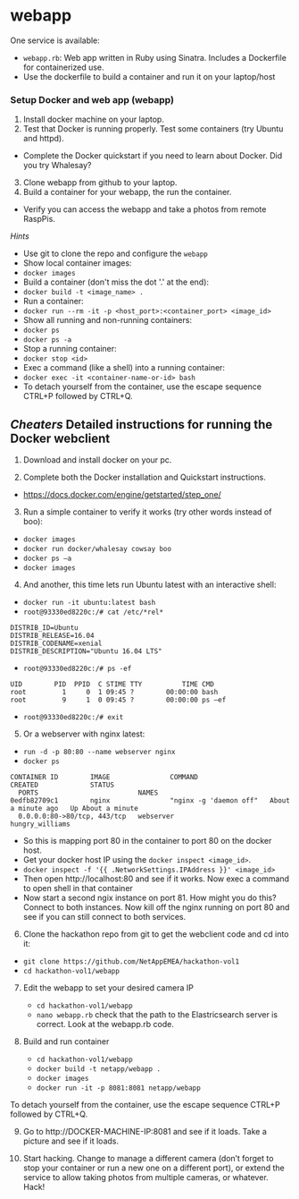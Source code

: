 # webapp

One service is available:

* `webapp.rb`: Web app written in Ruby using Sinatra. Includes a Dockerfile for containerized use.
* Use the dockerfile to build a container and run it on your laptop/host


### Setup Docker and web app (webapp)
1. Install docker machine on your laptop.
2. Test that Docker is running properly. Test some containers (try Ubuntu and httpd).
  * Complete the Docker quickstart if you need to learn about Docker.  Did you try Whalesay?
3. Clone webapp from github to your laptop.
4. Build a container for your webapp, the run the container.
  * Verify you can access the webapp and take a photos from remote RaspPis.

*Hints*
* Use git to clone the repo and configure the `webapp`
* Show local container images:
 *  `docker images`
 * Build a container (don't miss the dot '.' at the end):
  *  `docker build -t <image_name> .`
* Run a container:
 *  `docker run --rm -it -p <host_port>:<container_port> <image_id>`
* Show all running and non-running containers:
 *  `docker ps`
 *  `docker ps -a`
* Stop a running container:
 *  `docker stop <id>`
* Exec a command (like a shell) into a running container:
 *  `docker exec -it <container-name-or-id> bash`
* To detach yourself from the container, use the escape sequence CTRL+P followed by CTRL+Q.

## *Cheaters* Detailed instructions for running the Docker webclient

1. Download and install docker on your pc.

2. Complete both the Docker installation and Quickstart instructions.
  * https://docs.docker.com/engine/getstarted/step_one/

3. Run a simple container to verify it works (try other words instead of boo):
  * `docker images`
  * `docker run docker/whalesay cowsay boo`
  * `docker ps –a`
  * `docker images`

4. And another, this time lets run Ubuntu latest with an interactive shell:
  * `docker run -it ubuntu:latest bash`
  * `root@93330ed8220c:/# cat /etc/*rel*`

  ```
  DISTRIB_ID=Ubuntu
  DISTRIB_RELEASE=16.04
  DISTRIB_CODENAME=xenial
  DISTRIB_DESCRIPTION="Ubuntu 16.04 LTS"
  ```

  * `root@93330ed8220c:/# ps -ef`

  ```
  UID        PID  PPID  C STIME TTY          TIME CMD
  root         1     0  1 09:45 ?        00:00:00 bash
  root         9     1  0 09:45 ?        00:00:00 ps –ef
  ```

  * `root@93330ed8220c:/# exit`

5. Or a webserver with nginx latest:
  * `run -d -p 80:80 --name webserver nginx`
  * `docker ps`

  ```
  CONTAINER ID        IMAGE               COMMAND                  CREATED             STATUS           
    PORTS                         NAMES
  0edfb82709c1        nginx               "nginx -g 'daemon off"   About a minute ago   Up About a minute   
    0.0.0.0:80->80/tcp, 443/tcp   webserver                     hungry_williams
  ```

  * So this is mapping port 80 in the container to port 80 on the docker host.  
  * Get your docker host IP using the `docker inspect <image_id>`.  
  * `docker inspect -f '{{ .NetworkSettings.IPAddress }}' <image_id>`
  * Then open http://localhost:80 and see if it works. Now exec a command to open shell in that container
  * Now start a second ngix instance on port 81.  How might you do this?  Connect to both instances.  Now kill off the nginx running on port 80 and see if you can still connect to both services.

6. Clone the hackathon repo from git to get the webclient code and cd into it:
  * `git clone https://github.com/NetAppEMEA/hackathon-vol1`
  * `cd hackathon-vol1/webapp`

7. Edit the webapp to set your desired camera IP
	  * `cd hackathon-vol1/webapp`
	  * `nano webapp.rb`
    check that the path to the Elastricsearch server is correct.  Look at the webapp.rb code.

8. Build and run container
	  * `cd hackathon-vol1/webapp`
	  * `docker build -t netapp/webapp .`
	  * `docker images`
	  * `docker run -it -p 8081:8081 netapp/webapp`

To detach yourself from the container, use the escape sequence CTRL+P followed by CTRL+Q.  

9. Go to http://DOCKER-MACHINE-IP:8081 and see if it loads.  Take a picture and see if it loads.

10. Start hacking.  Change to manage a different camera (don’t forget to stop your container or run a new one on a different port), or extend the service to allow taking photos from multiple cameras, or whatever.  Hack!
